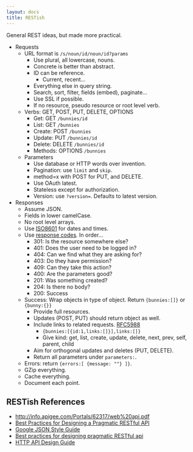 ```yaml
---
layout: docs
title: RESTish
---
```


General REST ideas, but made more practical.

- Requests
    - URL format is `/s/noun/id/noun/id?params`
        - Use plural, all lowercase, nouns.
        - Concrete is better than abstract.
        - ID can be reference.
            - Current, recent...
        - Everything else in query string.
        - Search, sort, filter, fields (embed), paginate...
        - Use SSL if possible.
        - If no resource, pseudo resource or root level verb.
    - Verbs: GET, POST, PUT, DELETE, OPTIONS
        - Get: GET `/bunnies/id`
        - List: GET `/bunnies`
        - Create: POST `/bunnies`
        - Update: PUT `/bunnies/id`
        - Delete: DELETE `/bunnies/id`
        - Methods: OPTIONS `/bunnies`
    - Parameters
        - Use database or HTTP words over invention.
        - Pagination: use `limit` and `skip`.
        - method=x with POST for PUT, and DELETE.
        - Use OAuth latest.
        - Stateless except for authorization.
        - Version: use `?version=`. Defaults to latest version.
- Responses
    - Assume JSON.
    - Fields in lower camelCase.
    - No root level arrays.
    - Use [ISO8601](http://en.wikipedia.org/wiki/ISO_8601) for dates and times.
    - Use [response codes](https://www.w3.org/Protocols/rfc2616/rfc2616-sec10.html). In order...
        - 301: Is the resource somewhere else?
        - 401: Does the user need to be logged in?
        - 404: Can we find what they are asking for?
        - 403: Do they have permission?
        - 409: Can they take this action?
        - 400: Are the parameters good?
        - 201: Was something created?
        - 204: Is there no body?
        - 200: Success
    - Success: Wrap objects in type of object. Return `{bunnies:[]}` or `{bunny:{}}`
        - Provide full resources.
        - Updates (POST, PUT) should return object as well.
        - Include links to related requests. [RFC5988](https://tools.ietf.org/html/rfc5988)
            - `{bunnies:[{id:1,links:[]}],links:[]}`
            - Give kind: get, list, create, update, delete, next, prev, self, parent, child
        - Aim for orthogonal updates and deletes (PUT, DELETE).
        - Return all parameters under `parameters:`.
    - Errors: return `{errors:[ {message: ""} ]}`.
    - GZip everything.
    - Cache everything.
    - Document each point.

RESTish References
------------------

- http://info.apigee.com/Portals/62317/web%20api.pdf
- [Best Practices for Designing a Pragmatic RESTful API](http://www.vinaysahni.com/best-practices-for-a-pragmatic-restful-api)
- [Google JSON Style Guide](https://google-styleguide.googlecode.com/svn/trunk/jsoncstyleguide.xml)
- [Best practices for designing pragmatic RESTful api](http://www.slideshare.net/mario_cardinal/best-practices-for-designing-pragmatic-restful-api)
- [HTTP API Design Guide](https://github.com/interagent/http-api-design)
